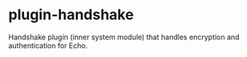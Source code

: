 # plugin-handshake

Handshake plugin (inner system module) that handles encryption and authentication for Echo.